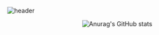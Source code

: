 <!--
**dragong-sm/dragong-sm** is a ✨ _special_ ✨ repository because its `README.md` (this file) appears on your GitHub profile.

Here are some ideas to get you started:

- 🔭 I’m currently working on ...
- 🌱 I’m currently learning ...
- 👯 I’m looking to collaborate on ...
- 🤔 I’m looking for help with ...
- 💬 Ask me about ...
- 📫 How to reach me: ...
- 😄 Pronouns: ...
- ⚡ Fun fact: ...
-->

![header](https://capsule-render.vercel.app/api?type=waving&color=0:699ffd,100:b4d5ff&height=300&section=header&text=Sungmin's%20Github&fontSize=90&stroke=fff&strokeWidth=3&fontColor=132a11)
<div align=center>
  
![Anurag's GitHub stats](https://github-readme-stats.vercel.app/api?username=dragong-sm&count_private=true&show_icons=true&theme=tokyonight)
  
